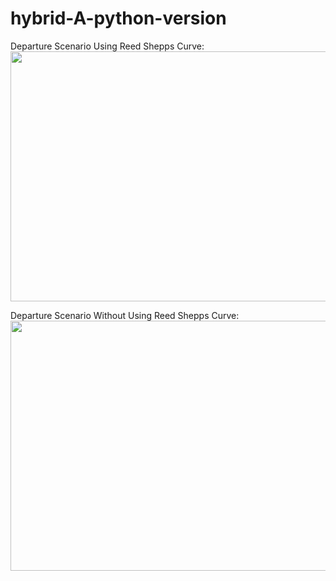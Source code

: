 # hybrid-A-python-version
Departure Scenario Using Reed Shepps Curve:  
<img src=https://github.com/xilinnancheng/hybrid-A-python-version/blob/main/deprature_scenario_with_rs_curve.png width = "600" height="400"/><br/>

Departure Scenario Without Using Reed Shepps Curve:    
<img src=https://github.com/xilinnancheng/hybrid-A-python-version/blob/main/deprature_scenario_without_rs_curve.png width = "600" height="400"/><br/>
